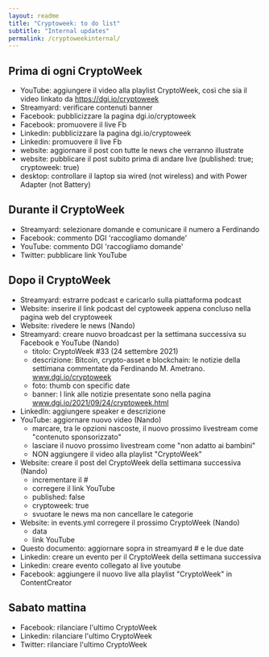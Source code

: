 ```yaml
---
layout: readme
title: "Cryptoweek: to do list"
subtitle: "Internal updates"
permalink: /cryptoweekinternal/
---
```


## Prima di ogni CryptoWeek

* YouTube: aggiungere il video alla playlist CryptoWeek,
  così che sia il video linkato da <https://dgi.io/cryptoweek>
* Streamyard: verificare contenuti banner
* Facebook: pubblicizzare la pagina dgi.io/cryptoweek
* Facebook: promuovere il live Fb
* Linkedin: pubblicizzare la pagina dgi.io/cryptoweek
* Linkedin: promuovere il live Fb
* website: aggiornare il post con tutte le news che verranno illustrate
* website: pubblicare il post subito prima di andare live (published: true; cryptoweek: true)
* desktop: controllare il laptop sia wired (not wireless) and with Power Adapter (not Battery)

## Durante il CryptoWeek

* Streamyard: selezionare domande e comunicare il numero a Ferdinando
* Facebook: commento DGI 'raccogliamo domande'
* YouTube: commento DGI 'raccogliamo domande'
* Twitter: pubblicare link YouTube

## Dopo il CryptoWeek

* Streamyard: estrarre podcast e caricarlo sulla piattaforma podcast
* Website: inserire il link podcast del cyptoweek appena concluso nella pagina web del cryptoweek
* Website: rivedere le news (Nando)
* Streamyard: creare nuovo broadcast per la settimana successiva su Facebook e YouTube (Nando)
  * titolo: CryptoWeek #33 (24 settembre 2021)
  * descrizione: Bitcoin, crypto-asset e blockchain: le notizie della settimana commentate da Ferdinando M. Ametrano. www.dgi.io/cryptoweek
  * foto: thumb con specific date
  * banner: I link alle notizie presentate sono nella pagina www.dgi.io/2021/09/24/cryptoweek.html
* LinkedIn: aggiungere speaker e descrizione
* YouTube: aggiornare nuovo video (Nando)
  * marcare, tra le opzioni nascoste, il nuovo prossimo livestream come "contenuto sponsorizzato"
  * lasciare il nuovo prossimo livestream come "non adatto ai bambini"
  * NON aggiungere il video alla playlist "CryptoWeek"
* Website: creare il post del CryptoWeek della settimana successiva (Nando)
  * incrementare il #
  * corregere il link YouTube
  * published: false
  * cryptoweek: true
  * svuotare le news ma non cancellare le categorie
* Website: in events.yml corregere il prossimo CryptoWeek (Nando)
  * data
  * link YouTube
* Questo documento: aggiornare sopra in streamyard # e le due date
* Linkedin: creare un evento per il CryptoWeek della settimana successiva
* Linkedin: creare evento collegato al live youtube
* Facebook: aggiungere il nuovo live alla playlist "CryptoWeek" in ContentCreator

## Sabato mattina

* Facebook: rilanciare l'ultimo CryptoWeek
* Linkedin: rilanciare l'ultimo CryptoWeek
* Twitter: rilanciare l'ultimo CryptoWeek
